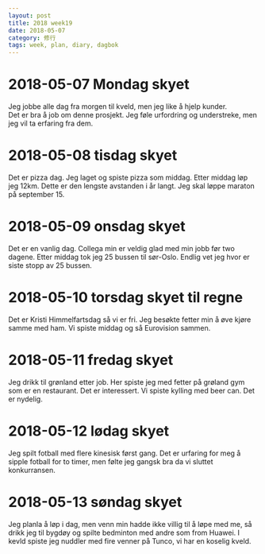 ```yaml
---
layout: post
title: 2018 week19
date: 2018-05-07
category: 修行
tags: week, plan, diary, dagbok
---
```

# 2018-05-07 Mondag skyet
Jeg jobbe alle dag fra morgen til kveld, men jeg like å hjelp kunder.  
Det er bra å job om denne prosjekt. Jeg føle urfordring og understreke, men jeg vil ta erfaring fra dem.

# 2018-05-08 tisdag skyet
Det er pizza dag. Jeg laget og spiste pizza som middag. Etter middag løp jeg 12km. Dette er den lengste avstanden i år langt. Jeg skal løppe maraton på september 15.

# 2018-05-09 onsdag skyet
Det er en vanlig dag. Collega min er veldig glad med min jobb før two dagene. Etter middag tok jeg 25 bussen til sør-Oslo. Endlig vet jeg hvor er siste stopp av 25 bussen.

# 2018-05-10 torsdag skyet til regne
Det er Kristi Himmelfartsdag så vi er fri. Jeg besøkte fetter min å øve kjøre samme med ham. Vi spiste middag og så Eurovision sammen.

# 2018-05-11 fredag skyet
Jeg drikk til grønland etter job. Her spiste jeg med fetter på grøland gym som er en restaurant. Det er interessert. Vi spiste kylling med beer can. Det er nydelig.

# 2018-05-12 lødag skyet 
Jeg spilt fotball med flere kinesisk først gang. Det er urfaring for meg å sipple fotball for to timer, men følte jeg gangsk bra da vi sluttet konkurransen.

# 2018-05-13 søndag skyet
Jeg planla å løp i dag, men venn min hadde ikke villig til å løpe med me, så drikk jeg til bygdøy og spilte bedminton med andre som from Huawei. I kevld spiste jeg nuddler med fire venner på Tunco, vi har en koselig kveld.

